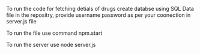 To run the code for fetching detials of drugs create databse using SQL Data file in the repositry, provide  username password  as per your coonection in server.js file

To run the file use command npm.start

To run the server use node server.js
